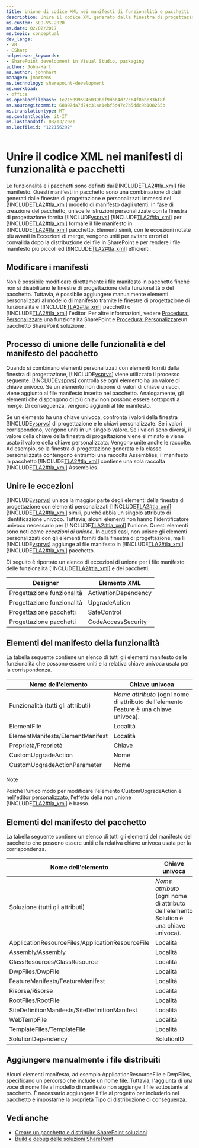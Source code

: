 ```yaml
---
title: Unione di codice XML nei manifesti di funzionalità e pacchetti | Microsoft Docs
description: Unire il codice XML generato dalla finestra di progettazione e aggiunto dall'utente SharePoint manifesti di funzionalità e pacchetti. Informazioni su elementi del manifesto di funzionalità e pacchetti e sulle eccezioni di unione.
ms.custom: SEO-VS-2020
ms.date: 02/02/2017
ms.topic: conceptual
dev_langs:
- VB
- CSharp
helpviewer_keywords:
- SharePoint development in Visual Studio, packaging
author: John-Hart
ms.author: johnhart
manager: jmartens
ms.technology: sharepoint-development
ms.workload:
- office
ms.openlocfilehash: 1e2150995946039bef9dbb4d77c64f8bbb33bf8f
ms.sourcegitcommit: 68897da7d74c31ae1ebf5d47c7b5ddc9b108265b
ms.translationtype: MT
ms.contentlocale: it-IT
ms.lasthandoff: 08/13/2021
ms.locfileid: "122156292"
---
```

# <a name="merge-xml-in-feature-and-package-manifests"></a>Unire il codice XML nei manifesti di funzionalità e pacchetti
  Le funzionalità e i pacchetti sono definiti dai [!INCLUDE[TLA2#tla_xml](../sharepoint/includes/tla2sharptla-xml-md.md)] file manifesto. Questi manifesti in pacchetto sono una combinazione di dati generati dalle finestre di progettazione e personalizzati immessi nel [!INCLUDE[TLA2#tla_xml](../sharepoint/includes/tla2sharptla-xml-md.md)] modello di manifesto dagli utenti. In fase di creazione del pacchetto, unisce le istruzioni personalizzate con la finestra di progettazione fornita [!INCLUDE[vsprvs](../sharepoint/includes/vsprvs-md.md)] [!INCLUDE[TLA2#tla_xml](../sharepoint/includes/tla2sharptla-xml-md.md)] per [!INCLUDE[TLA2#tla_xml](../sharepoint/includes/tla2sharptla-xml-md.md)] formare il file manifesto in [!INCLUDE[TLA2#tla_xml](../sharepoint/includes/tla2sharptla-xml-md.md)] pacchetto. Elementi simili, con le eccezioni notate più avanti in Eccezioni di merge, vengono uniti per evitare errori di convalida dopo la distribuzione dei file in SharePoint e per rendere i file manifesto più piccoli ed [!INCLUDE[TLA2#tla_xml](../sharepoint/includes/tla2sharptla-xml-md.md)] efficienti.

## <a name="modify-the-manifests"></a>Modificare i manifesti
 Non è possibile modificare direttamente i file manifesto in pacchetto finché non si disabilitano le finestre di progettazione della funzionalità o del pacchetto. Tuttavia, è possibile aggiungere manualmente elementi personalizzati al modello di manifesto tramite le finestre di progettazione di funzionalità e [!INCLUDE[TLA2#tla_xml](../sharepoint/includes/tla2sharptla-xml-md.md)] pacchetti o [!INCLUDE[TLA2#tla_xml](../sharepoint/includes/tla2sharptla-xml-md.md)] l'editor. Per altre informazioni, vedere [Procedura: Personalizzare](../sharepoint/how-to-customize-a-sharepoint-feature.md) una funzionalità SharePoint e [Procedura: Personalizzare](../sharepoint/how-to-customize-a-sharepoint-solution-package.md)un pacchetto SharePoint soluzione .

## <a name="feature-and-package-manifest-merge-process"></a>Processo di unione delle funzionalità e del manifesto del pacchetto
 Quando si combinano elementi personalizzati con elementi forniti dalla finestra di progettazione, [!INCLUDE[vsprvs](../sharepoint/includes/vsprvs-md.md)] viene utilizzato il processo seguente. [!INCLUDE[vsprvs](../sharepoint/includes/vsprvs-md.md)] controlla se ogni elemento ha un valore di chiave univoco. Se un elemento non dispone di valori di chiave univoci, viene aggiunto al file manifesto inserito nel pacchetto. Analogamente, gli elementi che dispongono di più chiavi non possono essere sottoposti a merge. Di conseguenza, vengono aggiunti al file manifesto.

 Se un elemento ha una chiave univoca, confronta i valori della finestra [!INCLUDE[vsprvs](../sharepoint/includes/vsprvs-md.md)] di progettazione e le chiavi personalizzate. Se i valori corrispondono, vengono uniti in un singolo valore. Se i valori sono diversi, il valore della chiave della finestra di progettazione viene eliminato e viene usato il valore della chiave personalizzata. Vengono unite anche le raccolte. Ad esempio, se la finestra di progettazione generata e la classe personalizzata contengono entrambi una raccolta Assemblies, il manifesto in pacchetto [!INCLUDE[TLA2#tla_xml](../sharepoint/includes/tla2sharptla-xml-md.md)] contiene una sola raccolta [!INCLUDE[TLA2#tla_xml](../sharepoint/includes/tla2sharptla-xml-md.md)] Assemblies.

## <a name="merge-exceptions"></a>Unire le eccezioni
 [!INCLUDE[vsprvs](../sharepoint/includes/vsprvs-md.md)] unisce la maggior parte degli elementi della finestra di progettazione con elementi personalizzati [!INCLUDE[TLA2#tla_xml](../sharepoint/includes/tla2sharptla-xml-md.md)] [!INCLUDE[TLA2#tla_xml](../sharepoint/includes/tla2sharptla-xml-md.md)] simili, purché abbia un singolo attributo di identificazione univoco. Tuttavia, alcuni elementi non hanno l'identificatore univoco necessario per [!INCLUDE[TLA2#tla_xml](../sharepoint/includes/tla2sharptla-xml-md.md)] l'unione. Questi elementi sono noti come *eccezioni di unione.* In questi casi, non unisce gli elementi personalizzati con gli elementi forniti dalla finestra di progettazione, ma li [!INCLUDE[vsprvs](../sharepoint/includes/vsprvs-md.md)] aggiunge al file manifesto in [!INCLUDE[TLA2#tla_xml](../sharepoint/includes/tla2sharptla-xml-md.md)] [!INCLUDE[TLA2#tla_xml](../sharepoint/includes/tla2sharptla-xml-md.md)] pacchetto.

 Di seguito è riportato un elenco di eccezioni di unione per i file manifesto delle funzionalità [!INCLUDE[TLA2#tla_xml](../sharepoint/includes/tla2sharptla-xml-md.md)] e dei pacchetti.

|Designer|Elemento XML|
|--------------|-----------------|
|Progettazione funzionalità|ActivationDependency|
|Progettazione funzionalità|UpgradeAction|
|Progettazione pacchetti|SafeControl|
|Progettazione pacchetti|CodeAccessSecurity|

## <a name="feature-manifest-elements"></a>Elementi del manifesto della funzionalità
 La tabella seguente contiene un elenco di tutti gli elementi manifesto delle funzionalità che possono essere uniti e la relativa chiave univoca usata per la corrispondenza.

|Nome dell'elemento|Chiave univoca|
|------------------|----------------|
|Funzionalità (tutti gli attributi)|*Nome attributo* (ogni nome di attributo dell'elemento Feature è una chiave univoca).|
|ElementFile|Località|
|ElementManifests/ElementManifest|Località|
|Proprietà/Proprietà|Chiave|
|CustomUpgradeAction|Nome|
|CustomUpgradeActionParameter|Nome|

> [!NOTE]
> Poiché l'unico modo per modificare l'elemento CustomUpgradeAction è nell'editor personalizzato, l'effetto della non unione [!INCLUDE[TLA2#tla_xml](../sharepoint/includes/tla2sharptla-xml-md.md)] è basso.

## <a name="package-manifest-elements"></a>Elementi del manifesto del pacchetto
 La tabella seguente contiene un elenco di tutti gli elementi del manifesto del pacchetto che possono essere uniti e la relativa chiave univoca usata per la corrispondenza.

|Nome dell'elemento|Chiave univoca|
|------------------|----------------|
|Soluzione (tutti gli attributi)|*Nome attributo* (ogni nome di attributo dell'elemento Solution è una chiave univoca).|
|ApplicationResourceFiles/ApplicationResourceFile|Località|
|Assembly/Assembly|Località|
|ClassResources/ClassResource|Località|
|DwpFiles/DwpFile|Località|
|FeatureManifests/FeatureManifest|Località|
|Risorse/Risorse|Località|
|RootFiles/RootFile|Località|
|SiteDefinitionManifests/SiteDefinitionManifest|Località|
|WebTempFile|Località|
|TemplateFiles/TemplateFile|Località|
|SolutionDependency|SolutionID|

## <a name="manually-add-deployed-files"></a>Aggiungere manualmente i file distribuiti
 Alcuni elementi manifesto, ad esempio ApplicationResourceFile e DwpFiles, specificano un percorso che include un nome file. Tuttavia, l'aggiunta di una voce di nome file al modello di manifesto non aggiunge il file sottostante al pacchetto. È necessario aggiungere il file al progetto per includerlo nel pacchetto e impostarne la proprietà Tipo di distribuzione di conseguenza.

## <a name="see-also"></a>Vedi anche
- [Creare un pacchetto e distribuire SharePoint soluzioni](../sharepoint/packaging-and-deploying-sharepoint-solutions.md)
- [Build e debug delle soluzioni SharePoint](../sharepoint/building-and-debugging-sharepoint-solutions.md)
